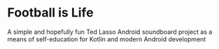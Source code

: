 # Football is Life
A simple and hopefully fun Ted Lasso Android soundboard project as a means of self-education for Kotlin and modern Android development
